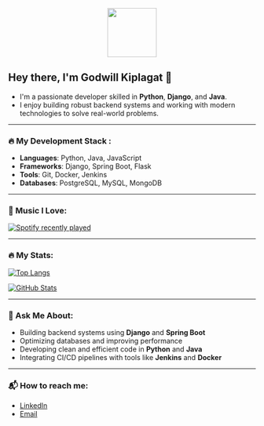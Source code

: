 <div id="header" align="center">
<img src="https://media.giphy.com/media/Ll22OhMLAlVDb8UQWe/giphy.gif" width="100"/>

</div>
<img src="https://komarev.com/ghpvc/?username=Godwill98&style=flat-square&color=blue" alt=""/>

## Hey there, I'm Godwill Kiplagat 👋
- I'm a passionate developer skilled in **Python**, **Django**, and **Java**.
- I enjoy building robust backend systems and working with modern technologies to solve real-world problems.

---

### :fire: My Development Stack :
- **Languages**: Python, Java, JavaScript
- **Frameworks**: Django, Spring Boot, Flask
- **Tools**: Git, Docker, Jenkins
- **Databases**: PostgreSQL, MySQL, MongoDB

---

### :musical_note: Music I Love:

[![Spotify recently played](https://spotify-recently-played-readme.vercel.app/api?user=YourSpotifyUsername)](https://open.spotify.com/user/YourSpotifyUsername)

---

### :fire: My Stats:

[![Top Langs](https://github-readme-stats.vercel.app/api/top-langs/?username=Godwill98&layout=compact&theme=vision-friendly-dark)](https://github.com/anuraghazra/github-readme-stats)

[![GitHub Stats](https://github-readme-stats.vercel.app/Godwill98=Godwill98&show_icons=true&theme=vision-friendly-dark)](https://github.com/anuraghazra/github-readme-stats)

---

### 💬 Ask Me About:
- Building backend systems using **Django** and **Spring Boot**
- Optimizing databases and improving performance
- Developing clean and efficient code in **Python** and **Java**
- Integrating CI/CD pipelines with tools like **Jenkins** and **Docker**

---

### :mailbox_with_mail: How to reach me:
- [LinkedIn](https://www.linkedin.com/in/godwill-kiplagat/)
- [Email](mailto:godwillkiprop@gmail.com)

